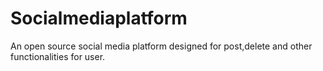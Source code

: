 # Socialmediaplatform
An open source social media platform designed for post,delete and other functionalities for user.

